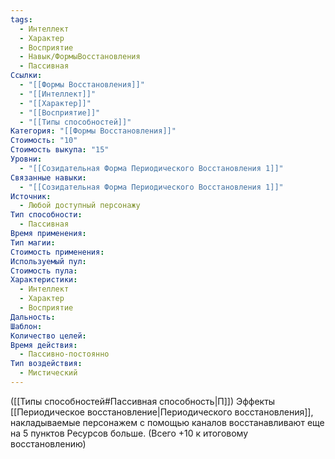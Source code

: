 ```yaml
---
tags:
  - Интеллект
  - Характер
  - Восприятие
  - Навык/ФормыВосстановления
  - Пассивная
Ссылки:
  - "[[Формы Восстановления]]"
  - "[[Интеллект]]"
  - "[[Характер]]"
  - "[[Восприятие]]"
  - "[[Типы способностей]]"
Категория: "[[Формы Восстановления]]"
Стоимость: "10"
Стоимость выкупа: "15"
Уровни:
  - "[[Созидательная Форма Периодического Восстановления 1]]"
Связанные навыки:
  - "[[Созидательная Форма Периодического Восстановления 1]]"
Источник:
  - Любой доступный персонажу
Тип способности:
  - Пассивная
Время применения: 
Тип магии: 
Стоимость применения: 
Используемый пул: 
Стоимость пула: 
Характеристики:
  - Интеллект
  - Характер
  - Восприятие
Дальность: 
Шаблон: 
Количество целей: 
Время действия:
  - Пассивно-постоянно
Тип воздействия:
  - Мистический
---
```

([[Типы способностей#Пассивная способность|П]]) Эффекты [[Периодическое восстановление|Периодического восстановления]], накладываемые персонажем с помощью каналов восстанавливают еще на 5 пунктов Ресурсов больше. (Всего +10 к итоговому восстановлению)